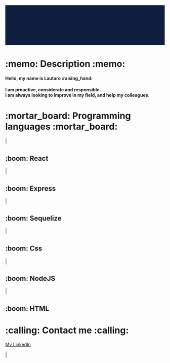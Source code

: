 
<img src="./SRC/Hola, Mucho gusto.gif"/>

<h1>:memo: Description :memo:</h1>

<h4> Hello, my name is Lautaro :raising_hand:</h4>
<h4> 
    I am proactive, considerate and responsible.<br/>
    I am always looking to improve in my field, and help my colleagues.
</h4>



<h1> :mortar_board: Programming languages :mortar_board: </h1> 
<div> <img width='7%' height='7%' src='https://upload.wikimedia.org/wikipedia/commons/thumb/4/47/React.svg/1200px-React.svg.png'/><h2>:boom: React </h2></div>
<div> <img width='7%' height='7%' src='https://upload.wikimedia.org/wikipedia/commons/6/64/Expressjs.png'/> <h2>:boom: Express </h2></div>
<div> <img width='7%' height='7%' src='https://brandslogos.com/wp-content/uploads/thumbs/sequelize-logo-vector.svg'/> <h2>:boom: Sequelize </h2></div>
<div> <img width='7%' height='7%' src='https://img.icons8.com/color/452/css3.png'/> <h2>:boom: Css</h2></div>
<div> <img width='7%' height='7%' src='https://icon-library.com/images/node-js-icon/node-js-icon-8.jpg'/> <h2>:boom: NodeJS </h2></div>
<div> <img width='7%' height='7%' src='https://clipground.com/images/html-logo-png-3.png'/> <h2>:boom: HTML  </h2></div>

<h1>:calling: Contact me :calling:</h1>
<div class="badge-base LI-profile-badge" data-locale="es_ES" data-size="medium" data-theme="dark" data-type="VERTICAL" data-vanity="lautaro-gabriel-gonzalez" data-version="v1"><a class="badge-base__link LI-simple-link" href="https://ar.linkedin.com/in/lautaro-gabriel-gonzalez?trk=profile-badge">My LinkedIn</a></div>
              
[<img width='10%' height='10%' src='https://image.flaticon.com/icons/png/512/174/174857.png'/>](https://www.linkedin.com/in/lautaro-gabriel-gonzalez)
